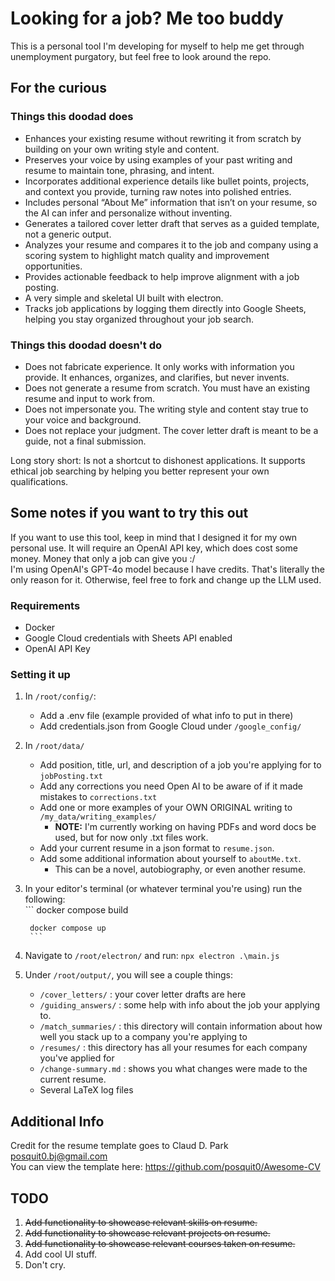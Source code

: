 # Looking for a job? Me too buddy

This is a personal tool I'm developing for myself to help me get through unemployment purgatory, but feel free to look around the repo.

## For the curious

### Things this doodad does

- Enhances your existing resume without rewriting it from scratch by building on your own writing style and content.
- Preserves your voice by using examples of your past writing and resume to maintain tone, phrasing, and intent.
- Incorporates additional experience details like bullet points, projects, and context you provide, turning raw notes into polished entries.
- Includes personal “About Me” information that isn’t on your resume, so the AI can infer and personalize without inventing.
- Generates a tailored cover letter draft that serves as a guided template, not a generic output.
- Analyzes your resume and compares it to the job and company using a scoring system to highlight match quality and improvement opportunities.
- Provides actionable feedback to help improve alignment with a job posting.
- A very simple and skeletal UI built with electron.
- Tracks job applications by logging them directly into Google Sheets, helping you stay organized throughout your job search.

### Things this doodad doesn't do

- Does not fabricate experience. It only works with information you provide. It enhances, organizes, and clarifies, but never invents.
- Does not generate a resume from scratch. You must have an existing resume and input to work from.
- Does not impersonate you. The writing style and content stay true to your voice and background.
- Does not replace your judgment. The cover letter draft is meant to be a guide, not a final submission.

Long story short: Is not a shortcut to dishonest applications. It supports ethical job searching by helping you better represent your own qualifications.

## Some notes if you want to try this out

If you want to use this tool, keep in mind that I designed it for my own personal use.
It will require an OpenAI API key, which does cost some money. Money that only a job can give you :/  
I'm using OpenAI's GPT-4o model because I have credits. That's literally the only reason for it. Otherwise, feel free to fork and change up the LLM used.

### **Requirements**

- Docker
- Google Cloud credentials with Sheets API enabled
- OpenAI API Key

### **Setting it up**

1. In `/root/config/`:
    - Add a .env file (example provided of what info to put in there)
    - Add credentials.json from Google Cloud under `/google_config/`
2. In `/root/data/`
    - Add position, title, url, and description of a job you're applying for to `jobPosting.txt`
    - Add any corrections you need Open AI to be aware of if it made mistakes to `corrections.txt`
    - Add one or more examples of your OWN ORIGINAL writing to `/my_data/writing_examples/`
        - **NOTE:** I'm currently working on having PDFs and word docs be used, but for now only .txt files work.
    - Add your current resume in a json format to `resume.json`.
    - Add some additional information about yourself to `aboutMe.txt`.
        - This can be a novel, autobiography, or even another resume.
3. In your editor's terminal (or whatever terminal you're using) run the following:  
        ```
        docker compose build

        docker compose up
        ```
4. Navigate to `/root/electron/` and run:
        ```npx electron .\main.js```

5. Under `/root/output/`, you will see a couple things:
    - `/cover_letters/` : your cover letter drafts are here
    - `/guiding_answers/` : some help with info about the job your applying to.
    - `/match_summaries/` : this directory will contain information about how well you stack up to a company you're applying to
    - `/resumes/` : this directory has all your resumes for each company you've applied for
    - `/change-summary.md` : shows you what changes were made to the current resume.
    - Several LaTeX log files

## Additional Info

Credit for the resume template goes to Claud D. Park <posquit0.bj@gmail.com>  
You can view the template here: <https://github.com/posquit0/Awesome-CV>

## TODO

1. ~~Add functionality to showcase relevant skills on resume.~~
2. ~~Add functionality to showcase relevant projects on resume.~~
3. ~~Add functionality to showcase relevant courses taken on resume.~~
4. Add cool UI stuff.
5. Don't cry.
